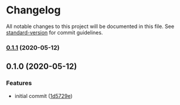 # Changelog

All notable changes to this project will be documented in this file. See [standard-version](https://github.com/conventional-changelog/standard-version) for commit guidelines.

### [0.1.1](https://github.com/kavaro/loki-hooks-immutable/compare/v0.1.0...v0.1.1) (2020-05-12)



## 0.1.0 (2020-05-12)


### Features

* initial commit ([1d5729e](https://github.com/kavaro/loki-hooks-immutable/commit/1d5729e))
